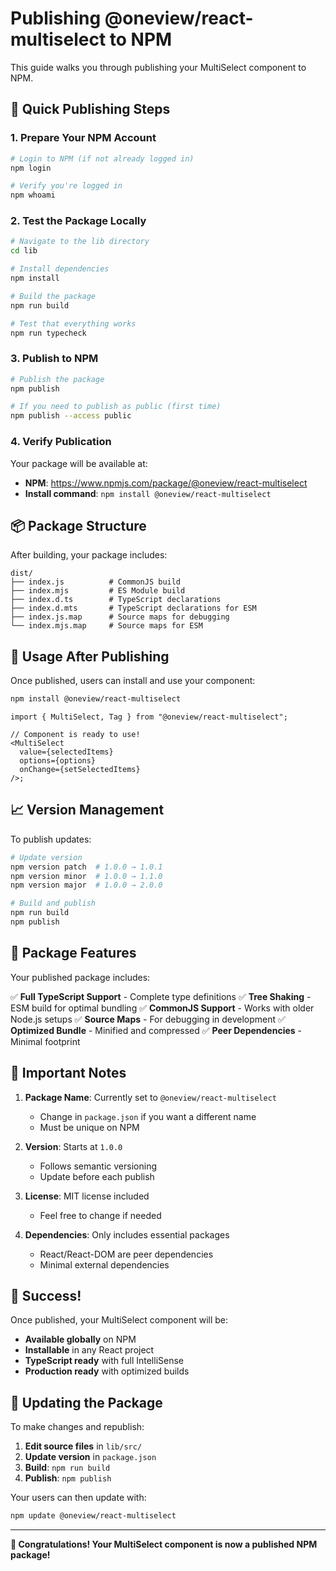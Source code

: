 # Publishing @oneview/react-multiselect to NPM

This guide walks you through publishing your MultiSelect component to NPM.

## 🚀 Quick Publishing Steps

### 1. **Prepare Your NPM Account**

```bash
# Login to NPM (if not already logged in)
npm login

# Verify you're logged in
npm whoami
```

### 2. **Test the Package Locally**

```bash
# Navigate to the lib directory
cd lib

# Install dependencies
npm install

# Build the package
npm run build

# Test that everything works
npm run typecheck
```

### 3. **Publish to NPM**

```bash
# Publish the package
npm publish

# If you need to publish as public (first time)
npm publish --access public
```

### 4. **Verify Publication**

Your package will be available at:

- **NPM**: https://www.npmjs.com/package/@oneview/react-multiselect
- **Install command**: `npm install @oneview/react-multiselect`

## 📦 Package Structure

After building, your package includes:

```
dist/
├── index.js          # CommonJS build
├── index.mjs         # ES Module build
├── index.d.ts        # TypeScript declarations
├── index.d.mts       # TypeScript declarations for ESM
├── index.js.map      # Source maps for debugging
└── index.mjs.map     # Source maps for ESM
```

## 🔧 Usage After Publishing

Once published, users can install and use your component:

```bash
npm install @oneview/react-multiselect
```

```tsx
import { MultiSelect, Tag } from "@oneview/react-multiselect";

// Component is ready to use!
<MultiSelect
  value={selectedItems}
  options={options}
  onChange={setSelectedItems}
/>;
```

## 📈 Version Management

To publish updates:

```bash
# Update version
npm version patch  # 1.0.0 → 1.0.1
npm version minor  # 1.0.0 → 1.1.0
npm version major  # 1.0.0 → 2.0.0

# Build and publish
npm run build
npm publish
```

## 🎯 Package Features

Your published package includes:

✅ **Full TypeScript Support** - Complete type definitions
✅ **Tree Shaking** - ESM build for optimal bundling
✅ **CommonJS Support** - Works with older Node.js setups
✅ **Source Maps** - For debugging in development
✅ **Optimized Bundle** - Minified and compressed
✅ **Peer Dependencies** - Minimal footprint

## 🚨 Important Notes

1. **Package Name**: Currently set to `@oneview/react-multiselect`

   - Change in `package.json` if you want a different name
   - Must be unique on NPM

2. **Version**: Starts at `1.0.0`

   - Follows semantic versioning
   - Update before each publish

3. **License**: MIT license included

   - Feel free to change if needed

4. **Dependencies**: Only includes essential packages
   - React/React-DOM are peer dependencies
   - Minimal external dependencies

## 🎉 Success!

Once published, your MultiSelect component will be:

- **Available globally** on NPM
- **Installable** in any React project
- **TypeScript ready** with full IntelliSense
- **Production ready** with optimized builds

## 🔄 Updating the Package

To make changes and republish:

1. **Edit source files** in `lib/src/`
2. **Update version** in `package.json`
3. **Build**: `npm run build`
4. **Publish**: `npm publish`

Your users can then update with:

```bash
npm update @oneview/react-multiselect
```

---

**🎊 Congratulations! Your MultiSelect component is now a published NPM package!**
